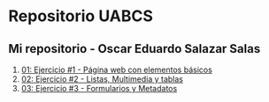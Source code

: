 # Repositorio UABCS
Mi repositorio - Oscar Eduardo Salazar Salas
---
1. [01: Ejercicio #1 - Página web con elementos básicos]()
2. [02: Ejercicio #2 - Listas, Multimedia y tablas](/trabajo2/index.html)
3. [03: Ejercicio #3 - Formularios y Metadatos](/trabajo3/index.html)


